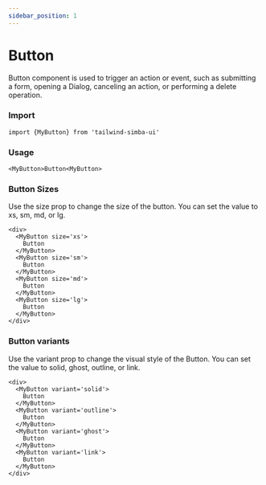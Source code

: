 ```yaml
---
sidebar_position: 1
---
```


# Button

Button component is used to trigger an action or event, such as submitting a form, opening a Dialog, canceling an action, or performing a delete operation.

<!-- :::tip My tip

    Use this awesome feature option

:::

:::danger Take care

    This action is dangerous

::: -->

### Import

```
import {MyButton} from 'tailwind-simba-ui'
```

### Usage

<!-- insert button example here -->

```
<MyButton>Button<MyButton>
```

### Button Sizes

Use the size prop to change the size of the button. You can set the value to xs, sm, md, or lg.

<!-- insert button example here -->

```
<div>
  <MyButton size='xs'>
    Button
  </MyButton>
  <MyButton size='sm'>
    Button
  </MyButton>
  <MyButton size='md'>
    Button
  </MyButton>
  <MyButton size='lg'>
    Button
  </MyButton>
</div>
```

### Button variants

Use the variant prop to change the visual style of the Button. You can set the value to solid, ghost, outline, or link.

```
<div>
  <MyButton variant='solid'>
    Button
  </MyButton>
  <MyButton variant='outline'>
    Button
  </MyButton>
  <MyButton variant='ghost'>
    Button
  </MyButton>
  <MyButton variant='link'>
    Button
  </MyButton>
</div>
```
